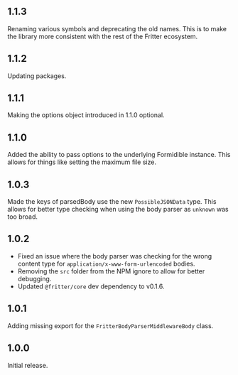 ## 1.1.3
Renaming various symbols and deprecating the old names. This is to make the library more consistent with the rest of the Fritter ecosystem.

## 1.1.2
Updating packages.

## 1.1.1
Making the options object introduced in 1.1.0 optional.

## 1.1.0
Added the ability to pass options to the underlying Formidible instance. This allows for things like setting the maximum file size.

## 1.0.3
Made the keys of parsedBody use the new `PossibleJSONData` type. This allows for better type checking when using the body parser as `unknown` was too broad.

## 1.0.2

* Fixed an issue where the body parser was checking for the wrong content type for `application/x-www-form-urlencoded` bodies.
* Removing the `src` folder from the NPM ignore to allow for better debugging.
* Updated `@fritter/core` dev dependency to v0.1.6.

## 1.0.1
Adding missing export for the `FritterBodyParserMiddlewareBody` class.

## 1.0.0
Initial release.
